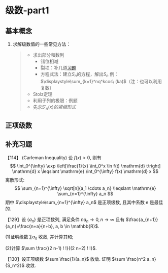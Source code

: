 # 级数-part1

## 基本概念

1. 求解级数值的一些常见方法：

   > - 求出部分和数列
   >   - 错位相减
   >   - 裂项：补几道[习题](https://fir.leoroom.top/sxfx/jishu/liexiang.html)
   >   - 方程式法：建立$S_n$的方程，解出$S_n$ 例：$\displaystyle\sum_{k=1}^nq^kcos\ (ka)$（注：也可以利用复数）
   > - Stolz定理
   > - 利用子列的极限：例题
   > - 先求$S'_n(x)的紧缩形式$

## 正项级数





## 补充习题

【114】 (Carleman Inequality) 设 $f(x)>0$, 则有
$$
\int_0^{\infty} \exp \left[\frac{1}{x} \int_0^x \ln f(t) \mathrm{d} t\right] \mathrm{d} x \leqslant \mathrm{e} \int_0^{\infty} f(x) \mathrm{d} x
$$
离散形式:
$$
\sum_{n=1}^{\infty} \sqrt[n]{a_1 \cdots a_n} \leqslant \mathrm{e} \sum_{n=1}^{\infty} a_n
$$
期中 $\displaystyle\sum_{n=1}^{\infty} a_n$ 是正项级数, 且其中系数 $\mathrm{e}$ 是最佳的.

【129】设 $\left\{a_n\right\}$ 是正项数列, 满足条件 $n a_n \rightarrow 0, n \rightarrow \infty$ 且有 $\frac{a_{n+1}}{a_n}=\frac{n+a}{n+b}, a, b \in \mathbb{R}$.

(1)证明级数 $\sum a_n$ 收敛, 并计算其和;

(2)计算 $\sum \frac{(2 n-1) ! !}{(2 n+2) ! !}$.

【130】设正项级数 $\sum \frac{1}{a_n}$ 收敛. 证明 $\sum \frac{n^2 a_n}{S_n^2}$ 收敛.